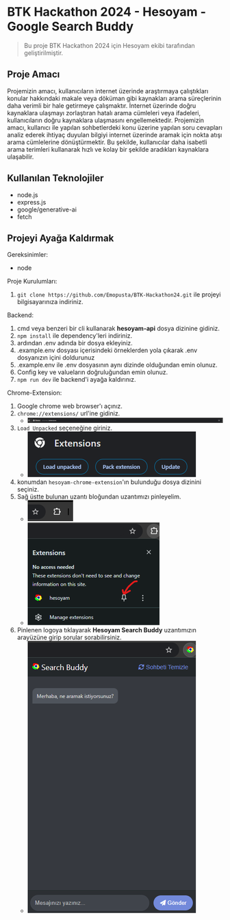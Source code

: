 # BTK Hackathon 2024 - Hesoyam - Google Search Buddy
> Bu proje BTK Hackathon 2024 için Hesoyam ekibi tarafından geliştirilmiştir.
 
## Proje Amacı
Projemizin amacı, kullanıcıların internet üzerinde araştırmaya çalıştıkları konular hakkındaki makale veya döküman gibi kaynakları
arama süreçlerinin daha verimli bir hale getirmeye çalışmaktır. İnternet üzerinde doğru kaynaklara ulaşmayı zorlaştıran hatalı arama cümleleri veya ifadeleri, kullanıcıların doğru kaynaklara ulaşmasını engellemektedir. Projemizin amacı, kullanıcı ile yapılan sohbetlerdeki konu üzerine yapılan soru cevapları analiz ederek ihtiyaç duyulan bilgiyi internet üzerinde aramak için nokta atışı arama cümlelerine dönüştürmektir. Bu şekilde, kullanıcılar daha isabetli arama terimleri kullanarak hızlı ve kolay bir şekilde aradıkları kaynaklara ulaşabilir.

## Kullanılan Teknolojiler

- node.js
- express.js
- google/generative-ai
- fetch


## Projeyi Ayağa Kaldırmak

Gereksinimler:
- node


Proje Kurulumları:

1. `git clone https://github.com/Emopusta/BTK-Hackathon24.git` ile projeyi bilgisayarınıza indiriniz.

Backend:

1. cmd veya benzeri bir cli kullanarak **hesoyam-api** dosya dizinine gidiniz.
2. `npm install` ile dependency'leri indiriniz.
3. ardından .env adında bir dosya ekleyiniz.
4. .example.env dosyası içerisindeki örneklerden yola çıkarak .env dosyanızın içini doldurunuz
5. .example.env ile .env dosyasının aynı dizinde olduğundan emin olunuz.
6. Config key ve valueların doğruluğundan emin olunuz.
7. `npm run dev` ile backend'i ayağa kaldırınız.

Chrome-Extension:

1. Google chrome web browser'ı açınız.
2. `chrome://extensions/` url'ine gidiniz.
    - ![](./public/search-bar.png)
3. `Load Unpacked` seçeneğine giriniz. 
    - ![](./public/un-packed.png)
4. konumdan `hesoyam-chrome-extension`'ın bulunduğu dosya dizinini seçiniz.
5. Sağ üstte bulunan uzantı bloğundan uzantımızı pinleyelim.
    - ![extension-shortcut](./public/extension-shortcut.png)
    - ![extension-pin](./public/extension-pin.png)
6. Pinlenen logoya tıklayarak **Hesoyam Search Buddy** uzantımızın arayüzüne girip sorular sorabilirsiniz.
    - ![alt text](./public/search-buddy.png)